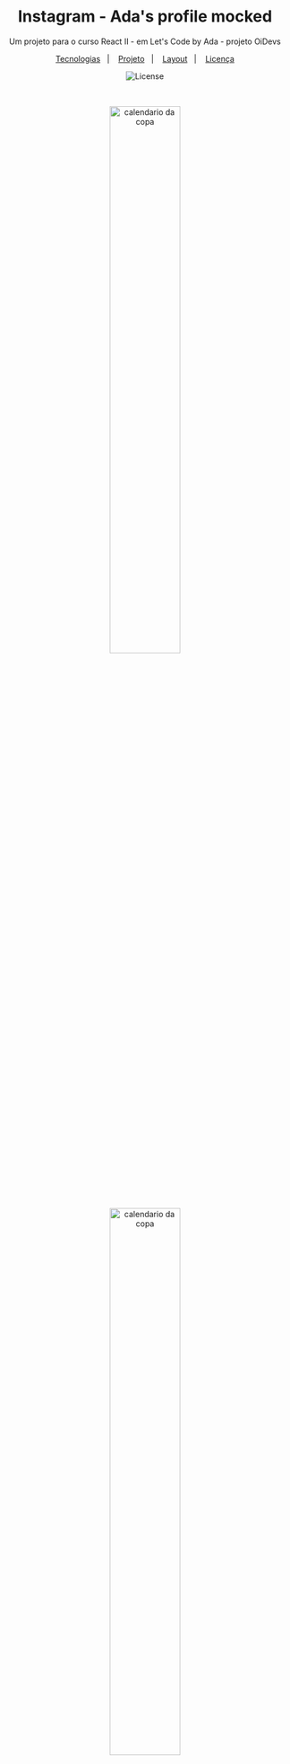 <h1 align="center"> Instagram - Ada's profile mocked</h1>

<p align="center">
Um projeto para o curso React II - em Let's Code by Ada - projeto OiDevs
</p>

<p align="center">
  <a href="#-tecnologias">Tecnologias</a>&nbsp;&nbsp;&nbsp;|&nbsp;&nbsp;&nbsp;
  <a href="#-projeto">Projeto</a>&nbsp;&nbsp;&nbsp;|&nbsp;&nbsp;&nbsp;
  <a href="#-layout">Layout</a>&nbsp;&nbsp;&nbsp;|&nbsp;&nbsp;&nbsp;
  <a href="#memo-licença">Licença</a>
</p>

<p align="center">
  <img alt="License" src="https://img.shields.io/static/v1?label=license&message=MIT&color=49AA26&labelColor=000000">
</p>

<br>

<p align="center">
  <img alt="calendario da copa" src="https://user-images.githubusercontent.com/59850893/201752252-97e4631d-d6a6-4294-8c54-f130d8fa9fd5.png" width="50%">
</p>


<p align="center">
  <img alt="calendario da copa" src="https://user-images.githubusercontent.com/59850893/201756263-462ef3fa-2499-46ba-8d92-75b40fe6a866.png" width="50%">
</p>


<p align="center">
  <img alt="calendario da copa" src="https://user-images.githubusercontent.com/59850893/201756293-a8f8bd31-5860-41c5-8f98-1af6010197f6.png" width="50%">
</p>

## 🚀 Tecnologias

Esse projeto foi desenvolvido com as seguintes tecnologias:

- React
- Vite 
- styled-components
- Jest
- Testing-library
- Git e Github

## 💻 Projeto

Este projeto foi um "laboratório" para aprendizado para desenvolvimento com React.
Aqui aplicamos conceitos de componentização, design pattern, hooks, criação de contexto, diversas formas de estruturar navegação entre páginas e componentes, consumo de api, styled-components e testes.

Nem todas as funcionalidades mostradas na página home estão operacionais. Mas temos um Feed de imagens, simulando os posts, assim como Reels e Marcados. Para esses componentes fizamos uso da api https://api.unsplash.com
Para as imagens do usuário e os highlights usamos a api https://via.placeholder.com

Neste repositório no GitHub, cada branch corresponde a uma aula, com os temas abordados em sala, aplicados no projeto. Você pode acompanhar a evolução acessando cada branch e comparando com a master

## 🔖 Layout

A building do projeto foi feita na Vercel.
Você pode ver a página do projeto através [DESSE LINK](https://instagram-for-letscode-by-ada.vercel.app/).
Para acessar utilize o usuário: adatech e senha: 123

## :memo: Licença

Esse projeto está sob a licença MIT.

---

Feito com ♥ by Jady Godoi